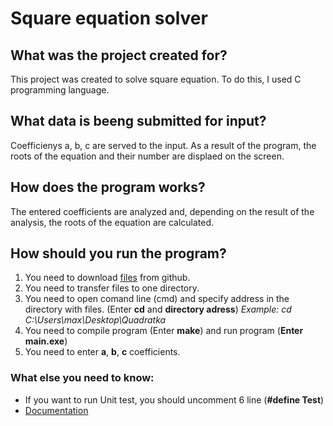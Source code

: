 # Square equation solver

## What was the project created for?
This project was created to solve square equation. To do this, I used C programming language. 

## What data is beeng submitted for input? 
Coefficienys a, b, c are served to the input. As a result of the program, the roots of the equation and their number are displaed on the screen.

## How does the program works?
The entered coefficients are analyzed and, depending on the result of the analysis, the roots of the equation are calculated.

## How should you run the program?
1. You need to download [files](https://github.com/Sazikov/Quadratka) from github. 
2. You need to transfer files to one directory. 
3. You need to open comand line (cmd) and specify address in the directory with files. (Enter **cd** and **directory adress**) *Example: cd C:\Users\max\Desktop\Quadratka*
4. You need to compile program (Enter **make**) and run program (**Enter main.exe**)
5. You need to enter **a**, **b**, **c** coefficients.

### What else you need to know:
- If you want to run Unit test, you should uncomment 6 line (**#define Test**)
- [Documentation]()

